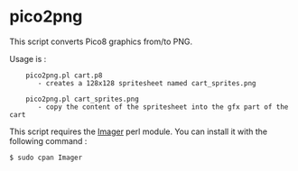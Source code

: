 # pico2png

This script converts Pico8 graphics from/to PNG.

Usage is :

        pico2png.pl cart.p8
           - creates a 128x128 spritesheet named cart_sprites.png

        pico2png.pl cart_sprites.png
           - copy the content of the spritesheet into the gfx part of the cart


This script requires the [Imager](http://search.cpan.org/perldoc?Imager) perl module. You can install it with the following command :

    $ sudo cpan Imager

